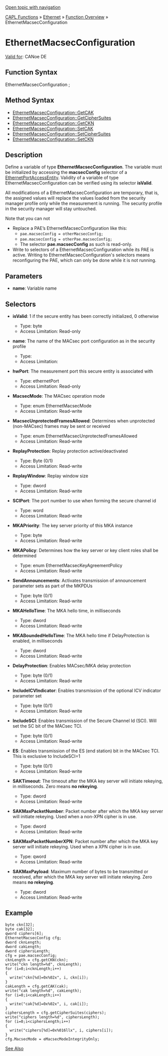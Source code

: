 [Open topic with navigation](../../../../../CANoeDEFamily.htm#Topics/CAPLFunctions/IP/Objects/CAPLfunctionEthernetMacsecConfiguration.md)

[CAPL Functions](../../CAPLfunctions.md) » [Ethernet](../CAPLEthernetStartPage.md) » [Function Overview](../CAPLfunctionsIPOverview.md) » EthernetMacsecConfiguration

# EthernetMacsecConfiguration

[Valid for](../../../Shared/FeatureAvailability.md):  CANoe DE

## Function Syntax

EthernetMacsecConfiguration <variable name>;

## Method Syntax

- [EthernetMacsecConfiguration::GetCAK](../Methods/CAPLfunctionGetCAK.md)
- [EthernetMacsecConfiguration::GetCipherSuites](../Methods/CAPLfunctionGetCipherSuites.md)
- [EthernetMacsecConfiguration::GetCKN](../Methods/CAPLfunctionGetCKN.md)
- [EthernetMacsecConfiguration::SetCAK](../Methods/CAPLfunctionSetCAK.md)
- [EthernetMacsecConfiguration::SetCipherSuites](../Methods/CAPLfunctionSetCipherSuites.md)
- [EthernetMacsecConfiguration::SetCKN](../Methods/CAPLfunctionSetCKN.md)

## Description

Define a variable of type **EthernetMacsecConfiguration**. The variable must be initialized by accessing the **macsecConfig** selector of a [EthernetPortAccessEntity](CAPLfunctionEthernetPortAccessEntity.md). Validity of a variable of type EthernetMacsecConfiguration can be verified using its selector **isValid**.

All modifications of a EthernetMacsecConfiguration are temporary, that is, the assigned values will replace the values loaded from the security manager profile only while the measurement is running. The security profile in the security manager will stay untouched.

Note that you can not

- Replace a PAE’s EthernetMacsecConfiguration like this:
  - `pae.macsecConfig = otherMacsecConfig;`
  - `pae.macsecConfig = otherPae.macsecConfig;`
  - The selector **pae.macsecConfig** as such is read-only.
- Write to selectors of a EthernetMacsecConfiguration while its PAE is active. Writing to EthernetMacsecConfiguration's selectors means reconfiguring the PAE, which can only be done while it is not running.

## Parameters

- **name**: Variable name

## Selectors

- **isValid**: 1 if the secure entity has been correctly initialized, 0 otherwise
  - Type: byte
  - Access Limitation: Read-only

- **name**: The name of the MACsec port configuration as in the security profile
  - Type: 
  - Access Limitation: 

- **hwPort**: The measurement port this secure entity is associated with
  - Type: ethernetPort
  - Access Limitation: Read-only

- **MacsecMode**: The MACsec operation mode
  - Type: enum EthernetMacsecMode
  - Access Limitation: Read-write

- **MacsecUnprotectedFramesAllowed**: Determines when unprotected (non-MACsec) frames may be sent or received
  - Type: enum EthernetMacsecUnprotectedFramesAllowed
  - Access Limitation: Read-write

- **ReplayProtection**: Replay protection active/deactivated
  - Type: Byte (0/1)
  - Access Limitation: Read-write

- **ReplayWindow**: Replay window size
  - Type: dword
  - Access Limitation: Read-write

- **SCIPort**: The port number to use when forming the secure channel id
  - Type: word
  - Access Limitation: Read-write

- **MKAPriority**: The key server priority of this MKA instance
  - Type: byte
  - Access Limitation: Read-write

- **MKAPolicy**: Determines how the key server or key client roles shall be determined
  - Type: enum EthernetMacsecKeyAgreementPolicy
  - Access Limitation: Read-write

- **SendAnnouncements**: Activates transmission of announcement parameter sets as part of the MKPDUs
  - Type: byte (0/1)
  - Access Limitation: Read-write

- **MKAHelloTime**: The MKA hello time, in milliseconds
  - Type: dword
  - Access Limitation: Read-write

- **MKABoundedHelloTime**: The MKA hello time if DelayProtection is enabled, in milliseconds
  - Type: dword
  - Access Limitation: Read-write

- **DelayProtection**: Enables MACsec/MKA delay protection
  - Type: byte (0/1)
  - Access Limitation: Read-write

- **IncludeICVIndicator**: Enables transmission of the optional ICV indicator parameter set
  - Type: byte (0/1)
  - Access Limitation: Read-write

- **IncludeSCI**: Enables transmission of the Secure Channel Id (SCI). Will set the SC bit of the MACsec TCI.
  - Type: byte (0/1)
  - Access Limitation: Read-write

- **ES**: Enables transmission of the ES (end station) bit in the MACsec TCI. This is exclusive to IncludeSCI=1
  - Type: byte (0/1)
  - Access Limitation: Read-write

- **SAKTimeout**: The timeout after the MKA key server will initiate rekeying, in milliseconds. Zero means **no rekeying**.
  - Type: dword
  - Access Limitation: Read-write

- **SAKMaxPacketNumber**: Packet number after which the MKA key server will initiate rekeying. Used when a non-XPN cipher is in use.
  - Type: dword
  - Access Limitation: Read-write

- **SAKMaxPacketNumberXPN**: Packet number after which the MKA key server will initiate rekeying. Used when a XPN cipher is in use.
  - Type: qword
  - Access Limitation: Read-write

- **SAKMaxPayload**: Maximum number of bytes to be transmitted or received, after which the MKA key server will initiate rekeying. Zero means **no rekeying**.
  - Type: dword
  - Access Limitation: Read-write

## Example

```plaintext
byte ckn[32];
byte cak[32];
qword ciphers[6];
EthernetMacsecConfig cfg;
dword cknLength;
dword cakLength;
dword ciphersLength;
cfg = pae.macsecConfig;
cknLength = cfg.getCKN(ckn);
write("ckn length=%d", cknLength);
for (i=0;i<cknLength;i++)
{
  write("ckn[%d]=0x%02x", i, ckn[i]);
}
cakLength = cfg.getCAK(cak);
write("cak length=%d", cakLength);
for (i=0;i<cakLength;i++)
{
  write("cak[%d]=0x%02x", i, cak[i]);
}
ciphersLength = cfg.getCipherSuites(ciphers);
write("ciphers length=%d", ciphersLength);
for (i=0;i<ciphersLength;i++)
{
  write("ciphers[%d]=0x%016llx", i, ciphers[i]);
}
cfg.MacsecMode = eMacsecModeIntegrityOnly;
```

[See Also](javascript:void(0);)